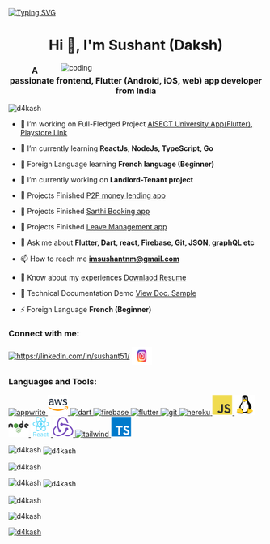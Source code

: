 [![Typing SVG](https://readme-typing-svg.herokuapp.com?font=Fira+Code&pause=1000&width=435&lines=Hi+there!+It's+been+a+while+%F0%9F%91%8B%F0%9F%8F%BB)](https://git.io/typing-svg)

<h1 align="center">Hi 👋, I'm Sushant (Daksh)</h1>
<img align="right" alt="coding" width="400" src="https://raw.githubusercontent.com/TheDudeThatCode/TheDudeThatCode/master/Assets/Developer.gif">
<h3 align="center">A passionate frontend, Flutter (Android, iOS, web) app developer from India</h3>

<p align="left"> <img src="https://komarev.com/ghpvc/?username=d4kash&label=Profile%20views&color=0e75b6&style=flat" alt="d4kash" /> </p>

- 🔭 I’m working on Full-Fledged Project [AISECT University App(Flutter),](https://github.com/d4kash/aisect_user) [Playstore Link](https://play.google.com/store/apps/details?id=com.aisect.aisect)

- 🌱 I’m currently learning **ReactJs, NodeJs, TypeScript, Go**
   
- 🌱 Foreign Language learning **French language (Beginner)**

- 🔭 I’m currently working on **Landlord-Tenant project**

- 🔭 Projects Finished [P2P money lending app](https://subhras.co/login)
  
- 🔭 Projects Finished [Sarthi Booking app](https://play.google.com/store/apps/details?id=com.drs.manzil)
- 🔭 Projects Finished [Leave Management app](https://play.google.com/store/apps/details?id=com.leave.management)

- 💬 Ask me about **Flutter, Dart, react, Firebase, Git, JSON, graphQL etc**

- 📫 How to reach me **imsushantnm@gmail.com**

- 📄 Know about my experiences [Downlaod Resume](https://drive.google.com/file/d/1jTHzvX8U2k-nhNK0IN-UZAhDF4W7kHT1/view?usp=sharing)

- 📄 Technical Documentation Demo [View Doc. Sample](https://dakshjha.slite.page/p/H_FCUK650rIssE/Technical-documentation)

- ⚡ Foreign Language **French (Beginner)**

<h3 align="left">Connect with me:</h3>
<p align="left">
<a href="https://linkedin.com/in/sushant51/" target="blank"><img align="center" src="https://raw.githubusercontent.com/rahuldkjain/github-profile-readme-generator/master/src/images/icons/Social/linked-in-alt.svg" alt="https://linkedin.com/in/sushant51/" height="30" width="40" /></a>
<a href="https://instagram.com/daksh_jhaa?igshid=ZDdkNTZiNTM=" target="blank"><img align="center" src="https://raw.githubusercontent.com/d4kash/d4kash/8f4607d20767b2a1dbb460c3cfa079bd4049b06c/Instagram-Logo.wine.svg" alt="https://instagram.com/daksh_jhaa?igshid=ZDdkNTZiNTM=" height="35" width="40" /></a>
</p>


<h3 align="left">Languages and Tools:</h3>
<p align="left"> <a href="https://appwrite.io" target="_blank" rel="noreferrer"> <img src="https://www.vectorlogo.zone/logos/appwriteio/appwriteio-icon.svg" alt="appwrite" width="40" height="40"/> </a> <a href="https://aws.amazon.com" target="_blank" rel="noreferrer"> <img src="https://raw.githubusercontent.com/devicons/devicon/master/icons/amazonwebservices/amazonwebservices-original-wordmark.svg" alt="aws" width="40" height="40"/> </a> <a href="https://dart.dev" target="_blank" rel="noreferrer"> <img src="https://www.vectorlogo.zone/logos/dartlang/dartlang-icon.svg" alt="dart" width="40" height="40"/> </a> <a href="https://firebase.google.com/" target="_blank" rel="noreferrer"> <img src="https://www.vectorlogo.zone/logos/firebase/firebase-icon.svg" alt="firebase" width="40" height="40"/> </a> <a href="https://flutter.dev" target="_blank" rel="noreferrer"> <img src="https://www.vectorlogo.zone/logos/flutterio/flutterio-icon.svg" alt="flutter" width="40" height="40"/> </a> <a href="https://git-scm.com/" target="_blank" rel="noreferrer"> <img src="https://www.vectorlogo.zone/logos/git-scm/git-scm-icon.svg" alt="git" width="40" height="40"/> </a> <a href="https://heroku.com" target="_blank" rel="noreferrer"> <img src="https://www.vectorlogo.zone/logos/heroku/heroku-icon.svg" alt="heroku" width="40" height="40"/> </a> <a href="https://developer.mozilla.org/en-US/docs/Web/JavaScript" target="_blank" rel="noreferrer"> <img src="https://raw.githubusercontent.com/devicons/devicon/master/icons/javascript/javascript-original.svg" alt="javascript" width="40" height="40"/> </a> <a href="https://www.linux.org/" target="_blank" rel="noreferrer"> <img src="https://raw.githubusercontent.com/devicons/devicon/master/icons/linux/linux-original.svg" alt="linux" width="40" height="40"/> </a> <a href="https://nodejs.org" target="_blank" rel="noreferrer"> <img src="https://raw.githubusercontent.com/devicons/devicon/master/icons/nodejs/nodejs-original-wordmark.svg" alt="nodejs" width="40" height="40"/> </a> <a href="https://reactjs.org/" target="_blank" rel="noreferrer"> <img src="https://raw.githubusercontent.com/devicons/devicon/master/icons/react/react-original-wordmark.svg" alt="react" width="40" height="40"/> </a> <a href="https://redux.js.org" target="_blank" rel="noreferrer"> <img src="https://raw.githubusercontent.com/devicons/devicon/master/icons/redux/redux-original.svg" alt="redux" width="40" height="40"/> </a> <a href="https://tailwindcss.com/" target="_blank" rel="noreferrer"> <img src="https://www.vectorlogo.zone/logos/tailwindcss/tailwindcss-icon.svg" alt="tailwind" width="40" height="40"/> </a> <a href="https://www.typescriptlang.org/" target="_blank" rel="noreferrer"> <img src="https://raw.githubusercontent.com/devicons/devicon/master/icons/typescript/typescript-original.svg" alt="typescript" width="40" height="40"/> </a> </p>

<p><img align="left" src="https://github-readme-stats.vercel.app/api/top-langs?username=d4kash&show_icons=true&locale=en&layout=compact" alt="d4kash" /></p>

<p>&nbsp;<img align="center" src="https://github-readme-stats.vercel.app/api?username=d4kash&show_icons=true&locale=en" alt="d4kash" /></p>

<p><img align="center" src="https://github-readme-streak-stats.herokuapp.com/?user=d4kash&" alt="d4kash" /></p>

<p><img align="left" src="https://github-readme-stats.vercel.app/api/top-langs?username=d4kash&show_icons=true&theme=dark&locale=en&layout=compact" alt="d4kash" /></p>

<p>&nbsp;<img align="center" src="https://github-readme-stats.vercel.app/api?username=d4kash&show_icons=true&locale=en" alt="d4kash" /></p>

<p><img align="center" src="https://github-readme-streak-stats.herokuapp.com/?user=d4kash&" alt="d4kash" /></p>


<p align="left"> <img src="https://komarev.com/ghpvc/?username=d4kash&label=Profile%20views&color=0e75b6&style=flat" alt="d4kash" /> </p>

<p align="left"> <a href="https://github.com/ryo-ma/github-profile-trophy"><img src="https://github-profile-trophy.vercel.app/?username=d4kash" alt="d4kash" /></a> </p>
